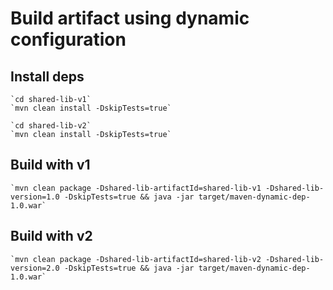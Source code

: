 # Build artifact using dynamic configuration


## Install deps
	`cd shared-lib-v1` 
	`mvn clean install -DskipTests=true`

	`cd shared-lib-v2` 
	`mvn clean install -DskipTests=true`
	
## Build with v1
	`mvn clean package -Dshared-lib-artifactId=shared-lib-v1 -Dshared-lib-version=1.0 -DskipTests=true && java -jar target/maven-dynamic-dep-1.0.war`

## Build with v2
	`mvn clean package -Dshared-lib-artifactId=shared-lib-v2 -Dshared-lib-version=2.0 -DskipTests=true && java -jar target/maven-dynamic-dep-1.0.war`


